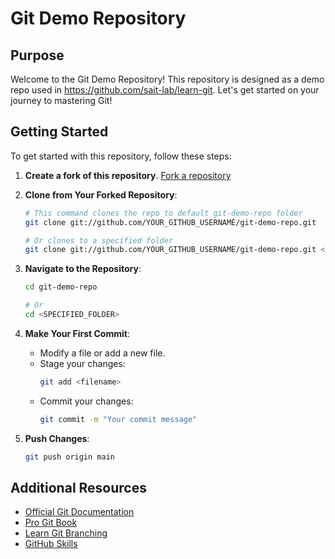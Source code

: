 # Git Demo Repository

## Purpose

Welcome to the Git Demo Repository! This repository is designed as a demo repo used in https://github.com/sait-lab/learn-git. Let's get started on your journey to mastering Git!

## Getting Started

To get started with this repository, follow these steps:

1. **Create a fork of this repository**. [Fork a repository](https://docs.github.com/en/pull-requests/collaborating-with-pull-requests/working-with-forks/fork-a-repo)

2. **Clone from Your Forked Repository**: 

    ```sh
    # This command clones the repo to default git-demo-repo folder
    git clone git://github.com/YOUR_GITHUB_USERNAME/git-demo-repo.git
    
    # Or clones to a specified folder
    git clone git://github.com/YOUR_GITHUB_USERNAME/git-demo-repo.git <SPECIFIED_FOLDER>
    ```
    
3. **Navigate to the Repository**:

    ```sh
    cd git-demo-repo
    
    # Or
    cd <SPECIFIED_FOLDER>
    ```

4. **Make Your First Commit**:

    - Modify a file or add a new file.
    - Stage your changes:
        ```sh
        git add <filename>
        ```
    - Commit your changes:
        ```sh
        git commit -m "Your commit message"
        ```

5. **Push Changes**:

    ```sh
    git push origin main
    ```

## Additional Resources

- [Official Git Documentation](https://git-scm.com/doc)
- [Pro Git Book](https://git-scm.com/book/en/v2)
- [Learn Git Branching](https://learngitbranching.js.org/)
- [GitHub Skills](https://skills.github.com/)

